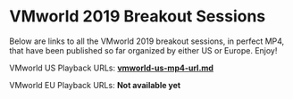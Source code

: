# VMworld 2019 Breakout Sessions

Below are links to all the VMworld 2019 breakout sessions, in perfect MP4, that have been published so far organized by either US or Europe. Enjoy!

VMworld US Playback URLs: **[vmworld-us-mp4-url.md](vmworld-us-mp4-url.md)**

VMworld EU Playback URLs: **Not available yet**
